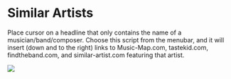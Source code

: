 Similar Artists
===============

Place cursor on a headline that only contains the name of a musician/band/composer. Choose this script from the menubar, and it will insert (down and to the right) links to Music-Map.com, tastekid.com, findtheband.com, and similar-artist.com featuring that artist.

![](https://dl.dropbox.com/s/lp6w7x1naidit2g/Screen%20Shot%202014-06-25%20at%205.07.09%20PM.png)
